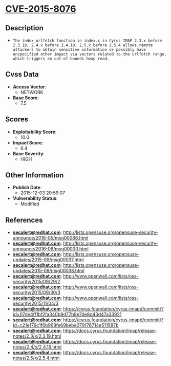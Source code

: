 
# [CVE-2015-8076](https://cve.mitre.org/cgi-bin/cvename.cgi?name=CVE-2015-8076)

## Description

- `The index_urlfetch function in index.c in Cyrus IMAP 2.3.x before 2.3.19, 2.4.x before 2.4.18, 2.5.x before 2.5.4 allows remote attackers to obtain sensitive information or possibly have unspecified other impact via vectors related to the urlfetch range, which triggers an out-of-bounds heap read.`

## Cvss Data

- **Access Vector**:
  - NETWORK
- **Base Score**:
  - 7.5

## Scores

- **Exploitability Score**:
  - 10.0
- **Impact Score**:
  - 6.4
- **Base Severity**:
  - HIGH

## Other Information

- **Publish Date**:
  - 2015-12-03 20:59:07
- **Vulnerability Status**:
  - Modified

## References

- **secalert@redhat.com**: http://lists.opensuse.org/opensuse-security-announce/2016-05/msg00066.html
- **secalert@redhat.com**: http://lists.opensuse.org/opensuse-security-announce/2016-06/msg00000.html
- **secalert@redhat.com**: http://lists.opensuse.org/opensuse-updates/2015-09/msg00037.html
- **secalert@redhat.com**: http://lists.opensuse.org/opensuse-updates/2015-09/msg00038.html
- **secalert@redhat.com**: http://www.openwall.com/lists/oss-security/2015/09/29/2
- **secalert@redhat.com**: http://www.openwall.com/lists/oss-security/2015/09/30/3
- **secalert@redhat.com**: http://www.openwall.com/lists/oss-security/2015/11/04/3
- **secalert@redhat.com**: https://cyrus.foundation/cyrus-imapd/commit/?id=07de4ff1bf2fa340b9d77b8e7de8d43d47a33921
- **secalert@redhat.com**: https://cyrus.foundation/cyrus-imapd/commit/?id=c21e179c1f6b968fe69bebe079176714e511587b
- **secalert@redhat.com**: https://docs.cyrus.foundation/imap/release-notes/2.3/x/2.3.19.html
- **secalert@redhat.com**: https://docs.cyrus.foundation/imap/release-notes/2.4/x/2.4.18.html
- **secalert@redhat.com**: https://docs.cyrus.foundation/imap/release-notes/2.5/x/2.5.4.html
